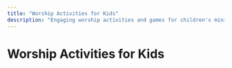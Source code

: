 ```yaml
---
title: "Worship Activities for Kids"
description: "Engaging worship activities and games for children's ministry and family devotions."
---
```


# Worship Activities for Kids